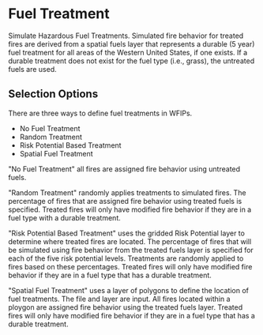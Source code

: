 <link href="wfips.css" rel="stylesheet" type="text/css">

<head><title>WFIPS: Fuel Treatments</title></head>

Fuel Treatment
==============

Simulate Hazardous Fuel Treatments. Simulated fire behavior for treated fires 
are derived from a spatial fuels layer that represents a durable (5 year) 
fuel treatment for all areas of the Western United States, if one exists.
If a durable treatment does not exist for the fuel type (i.e., grass),
the untreated fuels are used. 

Selection Options
---------------------------------------------- 

There are three ways to define fuel treatments in WFIPs.

- No Fuel Treatment
- Random Treatment
- Risk Potential Based Treatment
- Spatial Fuel Treatment

"No Fuel Treatment" all fires are assigned fire behavior using
untreated fuels.

"Random Treatment" randomly applies treatments to simulated fires. 
The percentage of fires that are assigned fire behavior using 
treated fuels is specified. Treated fires will only have modified
fire behavior if they are in a fuel type with a durable 
treatment.

"Risk Potential Based Treatment" uses the gridded Risk Potential 
layer to determine where treated fires are located. The percentage 
of fires that will be simulated using fire behavior from the 
treated fuels layer is specified for each of the five risk potential 
levels. Treatments are randomly applied to fires based on 
these percentages. Treated fires will only have modified fire 
behavior if they are in a fuel type that has a durable treatment.

"Spatial Fuel Treatment" uses a layer of polygons to define the
location of fuel treatments. The file and layer are input. All
fires located within a ploygon are assigned fire behavior using 
the treated fuels layer. Treated fires will only have modified
fire behavior if they are in a fuel type that has a durable 
treatment.
 


  

